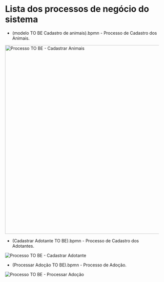 # Lista dos processos de negócio do sistema

* (modelo TO BE Cadastro de animais).bpmn - Processo de Cadastro dos Animais.

<img width="617" alt="Processo TO BE - Cadastrar Animais" src="https://github.com/ICEI-PUC-Minas-PMV-SI/pmv-si-2024-1-pe2-t2-patinhasfocinhos/assets/89950149/a67d31a5-39a5-4ccc-a046-c4f02b37b1c2">

* (Cadastrar Adotante TO BE).bpmn - Processo de Cadastro dos Adotantes.

![Processo TO BE - Cadastrar Adotante](https://github.com/ICEI-PUC-Minas-PMV-SI/pmv-si-2024-1-pe2-t2-patinhasfocinhos/assets/89950149/b6318286-eb4c-4e77-ad37-aa84daab6100)

* (Processar Adoção TO BE).bpmn - Processo de Adoção.

![Processo TO BE - Processar Adoção](https://github.com/ICEI-PUC-Minas-PMV-SI/pmv-si-2024-1-pe2-t2-patinhasfocinhos/assets/89950149/c2fb08c4-ef05-4808-a056-8cfcf9e22f8e)


